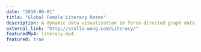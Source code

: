 ```yaml
---
date: "2018-08-01"
title: "Global Female Literacy Rates"
description: A dynamic data visualization in force-directed graph data visualization in force-directed graph.
external_link: "http://stella-wong.com/Literacy/"
featuredMp4: literacy.mp4
featured: true
---
```



